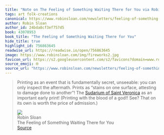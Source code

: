 ```yaml
---
title: "Note on The Feeling of Something Waiting There for You via Robin Sloan"
tags: art folk-creations
canonical: https://www.robinsloan.com/newsletters/feeling-of-something-waiting-there-for-you/
author: Robin Sloan
author_id: 24bda8cf3ef757d5
book: 43078953
book_title: "The Feeling of Something Waiting There for You"
hide_title: true
highlight_id: 756863645
readwise_url: https://readwise.io/open/756863645
image: https://www.robinsloan.com/img/fireworks2.jpg
favicon_url: https://s2.googleusercontent.com/s2/favicons?domain=www.robinsloan.com
source_emoji: 🌐
source_url: "https://www.robinsloan.com/newsletters/feeling-of-something-waiting-there-for-you/#:~:text=Printing%20as%20an,the%20price%20of%C2%A0admission.%29"
---
```


> Printing as an event that is funda­men­tally secret, unseeable: you can only inspect the aftermath. Prints as “stains on one surface, attesting to damage done to another”! The [Sudarium of Saint Veronica](https://www.artic.edu/artworks/47146/the-sudarium-of-saint-veronica?utm_source=Robin_Sloan_sent_me) as an important early print! (Printing with the blood of a god!! See? That on its own is worth the price of admission.)
> <div class="quoteback-footer"><div class="quoteback-avatar"><img class="mini-favicon" src="https://s2.googleusercontent.com/s2/favicons?domain=www.robinsloan.com"></div><div class="quoteback-metadata"><div class="metadata-inner"><span style="display:none">FROM:</span><div aria-label="Robin Sloan" class="quoteback-author"> Robin Sloan</div><div aria-label="The Feeling of Something Waiting There for You" class="quoteback-title"> The Feeling of Something Waiting There for You</div></div></div><div class="quoteback-backlink"><a target="_blank" aria-label="go to the full text of this quotation" rel="noopener" href="https://www.robinsloan.com/newsletters/feeling-of-something-waiting-there-for-you/#:~:text=Printing%20as%20an,the%20price%20of%C2%A0admission.%29" class="quoteback-arrow"> Source</a></div></div>